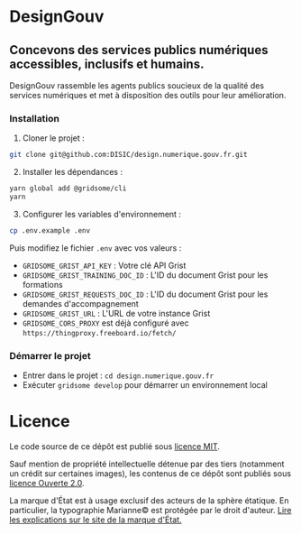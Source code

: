 # DesignGouv

## Concevons des services publics numériques accessibles, inclusifs et humains.

DesignGouv rassemble les agents publics soucieux de la qualité des services numériques et met à disposition des outils pour leur amélioration.

### Installation

1. Cloner le projet :

```bash
git clone git@github.com:DISIC/design.numerique.gouv.fr.git
```

2. Installer les dépendances :

```bash
yarn global add @gridsome/cli
yarn
```

3. Configurer les variables d'environnement :

```bash
cp .env.example .env
```

Puis modifiez le fichier `.env` avec vos valeurs :

- `GRIDSOME_GRIST_API_KEY` : Votre clé API Grist
- `GRIDSOME_GRIST_TRAINING_DOC_ID` : L'ID du document Grist pour les formations
- `GRIDSOME_GRIST_REQUESTS_DOC_ID` : L'ID du document Grist pour les demandes d'accompagnement
- `GRIDSOME_GRIST_URL` : L'URL de votre instance Grist
- `GRIDSOME_CORS_PROXY` est déjà configuré avec `https://thingproxy.freeboard.io/fetch/`

### Démarrer le projet

- Entrer dans le projet : `cd design.numerique.gouv.fr`
- Exécuter `gridsome develop` pour démarrer un environnement local

# Licence

Le code source de ce dépôt est publié sous [licence MIT](LICENSE.md#licence-mit).

Sauf mention de propriété intellectuelle détenue par des tiers (notamment
un crédit sur certaines images), les contenus de ce dépôt sont publiés sous [licence Ouverte 2.0](#licence-ouverte-20open-licence-20).

La marque d'État est à usage exclusif des acteurs de la sphère
étatique. En particulier, la typographie Marianne© est protégée par
le droit d'auteur. [Lire les explications sur le site de la marque
d'État.](https://www.gouvernement.fr/charte/charte-graphique-les-fondamentaux/la-typographie)
